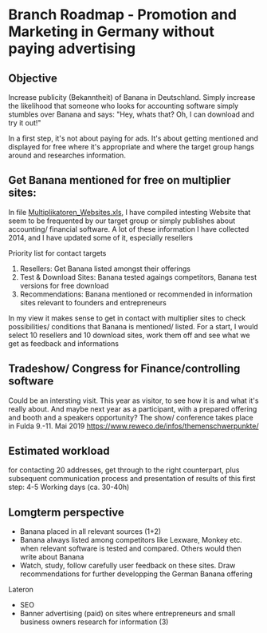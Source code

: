 # Branch Roadmap - Promotion and Marketing in Germany without paying advertising


## Objective
Increase publicity (Bekanntheit) of Banana in Deutschland. Simply increase the likelihood that someone who looks for accounting software simply stumbles over Banana and says: "Hey, whats that? Oh, I can download and try it out!"

In a first step, it's not about paying for ads. It's about getting mentioned and displayed for free where it's appropriate and where the target group hangs around and researches information.


## Get Banana mentioned for free on multiplier sites:

In file [Multiplikatoren_Websites.xls](https://github.com/RobertUlb/Germany/blob/patch-1/E%C3%9CRDossier/4_Promotion%20and%20Marketing/Multiplikatoren_Websites.xls "Multipliers"), I have compiled intesting Website that seem to be frequented by our target group or simply publishes about accounting/ financial software. A lot of these information I have collected 2014, and I have updated some of it, especially resellers

Priority list for contact targets

1. Resellers: Get Banana listed amongst their offerings
2. Test & Download Sites: Banana tested agaings competitors, Banana test versions for free download
3. Recommendations: Banana mentioned or recommended in information sites relevant to founders and entrepreneurs

In my view it makes sense to get in contact with multiplier sites to check possibilities/ conditions that Banana is mentioned/ listed. For a start, I would select 10 resellers and 10 download sites, work them off and see what we get as feedback and informations


## Tradeshow/ Congress for Finance/controlling software

Could be an intersting visit. This year as visitor, to see how it is and what it's really about. And maybe next year as a participant, with a prepared offering and booth and a speakers opportunity?
The show/ conference takes place in Fulda 9.-11. Mai 2019
https://www.reweco.de/infos/themenschwerpunkte/


## Estimated workload
for contacting 20 addresses, get through to the right counterpart, plus subsequent communication process and presentation of results of this first step:
4-5 Working days (ca. 30-40h)


## Lomgterm perspective
* Banana placed in all relevant sources (1+2)
* Banana always listed among competitors like Lexware, Monkey etc. when relevant software is tested and compared. Others would then write about Banana
* Watch, study, follow carefully user feedback on these sites. Draw recommendations for further developping the German Banana offering

Lateron
* SEO
* Banner advertising (paid) on sites where entrepreneurs and small business owners research for information (3)






